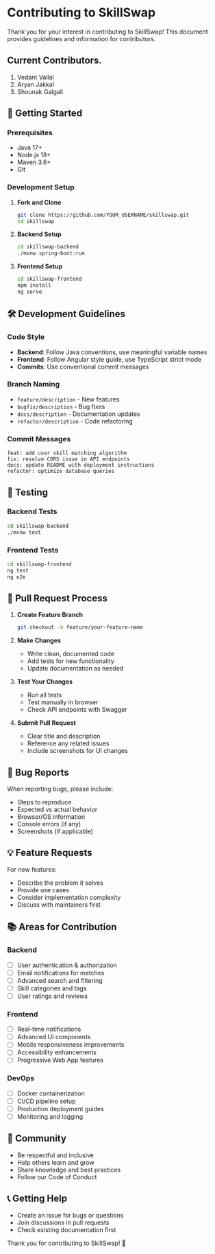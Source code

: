 # Contributing to SkillSwap

Thank you for your interest in contributing to SkillSwap! This document provides guidelines and information for contributors.

## Current Contributors.
1. Vedant Vallal
2. Aryan Jakkal
3. Shounak Galgali
## 🚀 Getting Started

### Prerequisites
- Java 17+
- Node.js 18+
- Maven 3.6+
- Git

### Development Setup

1. **Fork and Clone**
   ```bash
   git clone https://github.com/YOUR_USERNAME/skillswap.git
   cd skillswap
   ```

2. **Backend Setup**
   ```bash
   cd skillswap-backend
   ./mvnw spring-boot:run
   ```

3. **Frontend Setup**
   ```bash
   cd skillswap-frontend
   npm install
   ng serve
   ```

## 🛠️ Development Guidelines

### Code Style
- **Backend**: Follow Java conventions, use meaningful variable names
- **Frontend**: Follow Angular style guide, use TypeScript strict mode
- **Commits**: Use conventional commit messages

### Branch Naming
- `feature/description` - New features
- `bugfix/description` - Bug fixes
- `docs/description` - Documentation updates
- `refactor/description` - Code refactoring

### Commit Messages
```
feat: add user skill matching algorithm
fix: resolve CORS issue in API endpoints
docs: update README with deployment instructions
refactor: optimize database queries
```

## 🧪 Testing

### Backend Tests
```bash
cd skillswap-backend
./mvnw test
```

### Frontend Tests
```bash
cd skillswap-frontend
ng test
ng e2e
```

## 📝 Pull Request Process

1. **Create Feature Branch**
   ```bash
   git checkout -b feature/your-feature-name
   ```

2. **Make Changes**
   - Write clean, documented code
   - Add tests for new functionality
   - Update documentation as needed

3. **Test Your Changes**
   - Run all tests
   - Test manually in browser
   - Check API endpoints with Swagger

4. **Submit Pull Request**
   - Clear title and description
   - Reference any related issues
   - Include screenshots for UI changes

## 🐛 Bug Reports

When reporting bugs, please include:
- Steps to reproduce
- Expected vs actual behavior
- Browser/OS information
- Console errors (if any)
- Screenshots (if applicable)

## 💡 Feature Requests

For new features:
- Describe the problem it solves
- Provide use cases
- Consider implementation complexity
- Discuss with maintainers first

## 📚 Areas for Contribution

### Backend
- [ ] User authentication & authorization
- [ ] Email notifications for matches
- [ ] Advanced search and filtering
- [ ] Skill categories and tags
- [ ] User ratings and reviews

### Frontend
- [ ] Real-time notifications
- [ ] Advanced UI components
- [ ] Mobile responsiveness improvements
- [ ] Accessibility enhancements
- [ ] Progressive Web App features

### DevOps
- [ ] Docker containerization
- [ ] CI/CD pipeline setup
- [ ] Production deployment guides
- [ ] Monitoring and logging

## 🤝 Community

- Be respectful and inclusive
- Help others learn and grow
- Share knowledge and best practices
- Follow our Code of Conduct

## 📞 Getting Help

- Create an issue for bugs or questions
- Join discussions in pull requests
- Check existing documentation first


Thank you for contributing to SkillSwap! 🎉



